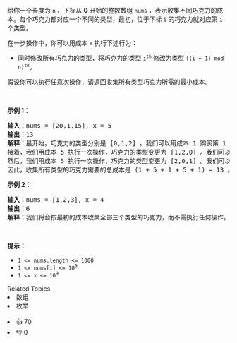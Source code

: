 <p>给你一个长度为 <code>n</code> 、下标从 <strong>0</strong> 开始的整数数组 <code>nums</code> ，表示收集不同巧克力的成本。每个巧克力都对应一个不同的类型，最初，位于下标 <code>i</code> 的巧克力就对应第 <code>i</code> 个类型。</p>

<p>在一步操作中，你可以用成本 <code>x</code> 执行下述行为：</p>

<ul> 
 <li>同时修改所有巧克力的类型，将巧克力的类型&nbsp;<code>i<sup>th</sup></code>&nbsp;修改为类型&nbsp;<code>((i + 1) mod n)<sup>th</sup></code>。</li> 
</ul>

<p>假设你可以执行任意次操作，请返回收集所有类型巧克力所需的最小成本。</p>

<p>&nbsp;</p>

<p><strong>示例 1：</strong></p>

<pre>
<strong>输入：</strong>nums = [20,1,15], x = 5
<strong>输出：</strong>13
<strong>解释：</strong>最开始，巧克力的类型分别是 [0,1,2] 。我们可以用成本 1 购买第 1 个类型的巧克力。
接着，我们用成本 5 执行一次操作，巧克力的类型变更为 [1,2,0] 。我们可以用成本 1 购买第 2 个类型的巧克力。
然后，我们用成本 5 执行一次操作，巧克力的类型变更为 [2,0,1] 。我们可以用成本 1 购买第 0 个类型的巧克力。
因此，收集所有类型的巧克力需要的总成本是 (1 + 5 + 1 + 5 + 1) = 13 。可以证明这是一种最优方案。
</pre>

<p><strong>示例 2：</strong></p>

<pre>
<strong>输入：</strong>nums = [1,2,3], x = 4
<strong>输出：</strong>6
<strong>解释：</strong>我们将会按最初的成本收集全部三个类型的巧克力，而不需执行任何操作。因此，收集所有类型的巧克力需要的总成本是 1 + 2 + 3 = 6 。
</pre>

<p>&nbsp;</p>

<p><strong>提示：</strong></p>

<ul> 
 <li><code>1 &lt;= nums.length &lt;= 1000</code></li> 
 <li><code>1 &lt;= nums[i] &lt;= 10<sup>9</sup></code></li> 
 <li><code>1 &lt;= x &lt;= 10<sup>9</sup></code></li> 
</ul>

<div><div>Related Topics</div><div><li>数组</li><li>枚举</li></div></div><br><div><li>👍 70</li><li>👎 0</li></div>